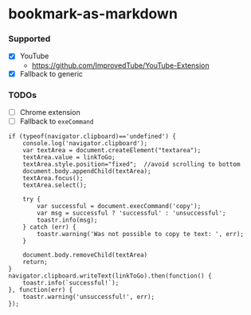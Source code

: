 bookmark-as-markdown
====================
### Supported
- [x] YouTube
  - https://github.com/ImprovedTube/YouTube-Extension
- [x] Fallback to generic

### TODOs
- [ ] Chrome extension
- [ ] Fallback to `exeCommand`
```
if (typeof(navigator.clipboard)=='undefined') {
    console.log('navigator.clipboard');
    var textArea = document.createElement("textarea");
    textArea.value = linkToGo;
    textArea.style.position="fixed";  //avoid scrolling to bottom
    document.body.appendChild(textArea);
    textArea.focus();
    textArea.select();

    try {
        var successful = document.execCommand('copy');
        var msg = successful ? 'successful' : 'unsuccessful';
        toastr.info(msg); 
    } catch (err) {
        toastr.warning('Was not possible to copy te text: ', err);
    }

    document.body.removeChild(textArea)            
    return;
}
navigator.clipboard.writeText(linkToGo).then(function() {
    toastr.info(`successful!`);         
}, function(err) {
    toastr.warning('unsuccessful!', err);
});
```
